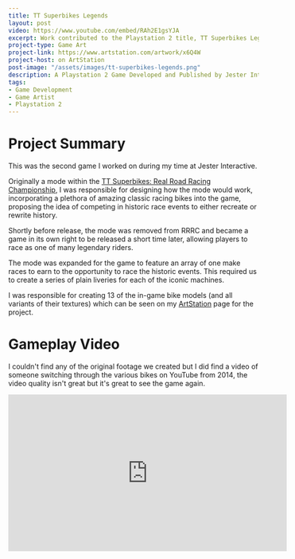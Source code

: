 ```yaml
---
title: TT Superbikes Legends
layout: post
video: https://www.youtube.com/embed/RAh2E1gsYJA
excerpt: Work contributed to the Playstation 2 title, TT Superbikes Legends, Developed and Published by Jester Interactive.
project-type: Game Art
project-link: https://www.artstation.com/artwork/x6Q4W
project-host: on ArtStation
post-image: "/assets/images/tt-superbikes-legends.png"
description: A Playstation 2 Game Developed and Published by Jester Interactive.
tags:
- Game Development
- Game Artist
- Playstation 2
---
```

# Project Summary

This was the second game I worked on during my time at Jester Interactive.

Originally a mode within the [TT Superbikes: Real Road Racing Championship](/blog/tt-superbikes-rrrc), I was responsible for designing how the mode would work, incorporating a plethora of amazing classic racing bikes into the game, proposing the idea of competing in historic race events to either recreate or rewrite history.

Shortly before release, the mode was removed from RRRC and became a game in its own right to be released a short time later, allowing players to race as one of many legendary riders.

The mode was expanded for the game to feature an array of one make races to earn to the opportunity to race the historic events. This required us to create a series of plain liveries for each of the iconic machines.

I was responsible for creating 13 of the in-game bike models (and all variants of their textures) which can be seen on my [ArtStation](https://www.artstation.com/artwork/x6Q4W) page for the project.

# Gameplay Video

I couldn't find any of the original footage we created but I did find a video of someone switching through the various bikes on YouTube from 2014, the video quality isn't great but it's great to see the game again.

<iframe width="560" height="315" src="https://www.youtube.com/embed/Y8frXdqn-UI" frameborder="0" allow="accelerometer; autoplay; encrypted-media; gyroscope; picture-in-picture" allowfullscreen></iframe>
